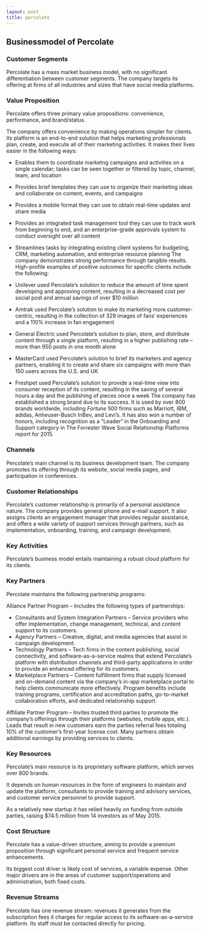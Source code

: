 ```yaml
---
layout: post
title: percolate
---
```


Businessmodel of Percolate
---------------------------

### Customer Segments

Percolate has a mass market business model, with no significant differentiation between customer segments. The company targets its offering at firms of all industries and sizes that have social media platforms.

### Value Proposition

Percolate offers three primary value propositions: convenience, performance, and brand/status.

The company offers convenience by making operations simpler for clients. Its platform is an end-to-end solution that helps marketing professionals plan, create, and execute all of their marketing activities. It makes their lives easier in the following ways:

 * Enables them to coordinate marketng campaigns and activities on a single calendar; tasks can be seen together or filtered by topic, channel, team, and location
* Provides brief templates they can use to organize their marketing ideas and collaborate on content, events, and campaigns
* Provides a mobile format they can use to obtain real-time updates and share media
* Provides an integrated task management tool they can use to track work from beginning to end, and an enterprise-grade approvals system to conduct oversight over all content
* Streamlines tasks by integrating existing client systems for budgeting, CRM, marketing automation, and enterprise resource planning
 The company demonstrates strong performance through tangible results. High-profile examples of positive outcomes for specific clients include the following:

 * Unilever used Percolate’s solution to reduce the amount of time spent developing and approving content, resulting in a decreased cost per social post and annual savings of over $10 million
* Amtrak used Percolate’s solution to make its marketing more customer-centric, resulting in the collection of 329 images of fans‘ experiences and a 110% increase in fan engagement
* General Electric used Percolate’s solution to plan, store, and distribute content through a single platform, resulting in a higher publishing rate – more than 950 posts in one month alone
* MasterCard used Percolate’s solution to brief its marketers and agency partners, enabling it to create and share six campaigns with more than 150 users across the U.S. and UK
* Freshpet used Percolate’s solution to provide a real-time view into consumer reception of its content, resulting in the saving of several hours a day and the publishing of pieces once a week
 The company has established a strong brand due to its success. It is used by over 800 brands worldwide, including *Fortune* 500 firms such as Marriott, IBM, adidas, Anheuser-Busch InBev, and Levi’s. It has also won a number of honors, including recognition as a “Leader“ in the Onboarding and Support category in The Forrester Wave Social Relationship Platforms report for 2015.

### Channels

Percolate’s main channel is its business development team. The company promotes its offering through its website, social media pages, and participation in conferences.

### Customer Relationships

Percolate’s customer relationship is primarily of a personal assistance nature. The company provides general phone and e-mail support. It also assigns clients an engagement manager that provides regular assistance, and offers a wide variety of support services through partners, such as implementation, onboarding, training, and campaign development.

### Key Activities

Percolate’s business model entails maintaining a robust cloud platform for its clients.

### Key Partners

Percolate maintains the following partnership programs:

Alliance Partner Program – Includes the following types of partnerships:

 * Consultants and System Integration Partners – Service providers who offer implementation, change management, technical, and content support to its customers.
* Agency Partners – Creative, digital, and media agencies that assist in campaign development.
* Technology Partners – Tech firms in the content publishing, social connectivity, and software-as-a-service realms that extend Percolate’s platform with distribution channels and third-party applications in order to provide an enhanced offering for its customers.
* Marketplace Partners – Content fulfillment firms that supply licensed and on-demand content via the company’s in-app marketplace portal to help clients communicate more effectively.
 Program benefits include training programs, certification and accreditation paths, go-to-market collaboration efforts, and dedicated relationship support.

Affiliate Partner Program – Invites trusted third parties to promote the company’s offerings through their platforms (websites, mobile apps, etc.). Leads that result in new customers earn the parties referral fees totaling 10% of the customer’s first-year license cost. Many partners obtain additional earnings by providing services to clients.

### Key Resources

Percolate’s main resource is its proprietary software platform, which serves over 800 brands.

It depends on human resources in the form of engineers to maintain and update the platform, consultants to provide training and advisory services, and customer service personnel to provide support.

As a relatively new startup it has relied heavily on funding from outside parties, raising $74.5 million from 14 investors as of May 2015.

### Cost Structure

Percolate has a value-driven structure, aiming to provide a premium proposition through significant personal service and frequent service enhancements.

Its biggest cost driver is likely cost of services, a variable expense. Other major drivers are in the areas of customer support/operations and administration, both fixed costs.

### Revenue Streams

Percolate has one revenue stream: revenues it generates from the subscription fees it charges for regular access to its software-as-a-service platform. Its staff must be contacted directly for pricing.
